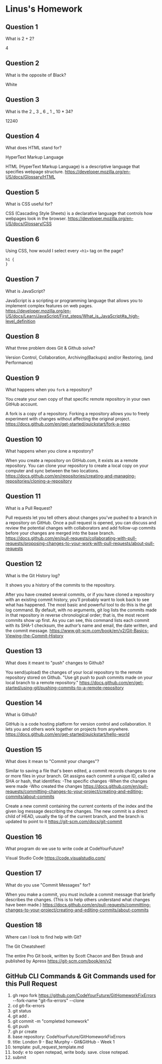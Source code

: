 # Linus's Homework

## Question 1

What is 2 + 2?

4

## Question 2

What is the opposite of Black?

White

## Question 3

What is the 2 _ 3 _ 6 _ 1 _ 10 \* 34?

12240

## Question 4

What does HTML stand for?

HyperText Markup Language

HTML (HyperText Markup Language) is a descriptive language that specifies webpage structure.
https://developer.mozilla.org/en-US/docs/Glossary/HTML

## Question 5

What is CSS useful for?

CSS (Cascading Style Sheets) is a declarative language that controls how webpages look in the browser.
https://developer.mozilla.org/en-US/docs/Glossary/CSS

## Question 6

Using CSS, how would I select every `<h1>` tag on the page?

```css
h1 {
}
```

## Question 7

What is JavaScript?

JavaScript is a scripting or programming language that allows you to implement complex features on web pages.
https://developer.mozilla.org/en-US/docs/Learn/JavaScript/First_steps/What_is_JavaScript#a_high-level_definition

## Question 8

What three problem does Git & Github solve?

Version Control, Collaboration, Archiving(Backups) and/or Restoring, (and Performance)

## Question 9

What happens when you `fork` a repository?

You create your own copy of that specific remote repository in your own GitHub account.

A fork is a copy of a repository.
Forking a repository allows you to freely experiment with changes without affecting the original project.
https://docs.github.com/en/get-started/quickstart/fork-a-repo

## Question 10

What happens when you clone a repostory?

When you create a repository on GitHub.com, it exists as a remote repository.
You can clone your repository to create a local copy on your computer and sync between the two locations.
https://docs.github.com/en/repositories/creating-and-managing-repositories/cloning-a-repository

## Question 11

What is a Pull Request?

Pull requests let you tell others about changes you've pushed to a branch in a repository on GitHub. Once a pull request is opened, you can discuss and review the potential changes with collaborators and add follow-up commits before your changes are merged into the base branch.
https://docs.github.com/en/pull-requests/collaborating-with-pull-requests/proposing-changes-to-your-work-with-pull-requests/about-pull-requests

## Question 12

What is the Git History log?

It shows you a history of the commits to the repository.

After you have created several commits, or if you have cloned a repository with an existing commit history, you’ll probably want to look back to see what has happened. The most basic and powerful tool to do this is the git log command.
By default, with no arguments, git log lists the commits made in that repository in reverse chronological order; that is, the most recent commits show up first. As you can see, this command lists each commit with its SHA-1 checksum, the author’s name and email, the date written, and the commit message.
https://www.git-scm.com/book/en/v2/Git-Basics-Viewing-the-Commit-History

## Question 13

What does it meant to "push" changes to Github?

You send(upload) the changes of your local repository to the remote repository stored on Github.
"Use git push to push commits made on your local branch to a remote repository."
https://docs.github.com/en/get-started/using-git/pushing-commits-to-a-remote-repository

## Question 14

What is Github?

GitHub is a code hosting platform for version control and collaboration. It lets you and others work together on projects from anywhere.
https://docs.github.com/en/get-started/quickstart/hello-world

## Question 15

What does it mean to "Commit your changes"?

Similar to saving a file that's been edited, a commit records changes to one or more files in your branch.
Git assigns each commit a unique ID, called a SHA or hash, that identifies:
-The specific changes
-When the changes were made
-Who created the changes
https://docs.github.com/en/pull-requests/committing-changes-to-your-project/creating-and-editing-commits/about-commits

Create a new commit containing the current contents of the index and the given log message describing the changes. The new commit is a direct child of HEAD, usually the tip of the current branch, and the branch is updated to point to it
https://git-scm.com/docs/git-commit

## Question 16

What program do we use to write code at CodeYourFuture?

Visual Studio Code
https://code.visualstudio.com/

## Question 17

What do you use "Commit Messages" for?

When you make a commit, you must include a commit message that briefly describes the changes.
(This is to help others understand what changes have been made.)
https://docs.github.com/en/pull-requests/committing-changes-to-your-project/creating-and-editing-commits/about-commits

## Question 18

Where can I look to find help with Git?

The Git Cheatsheet!

The entire Pro Git book, written by Scott Chacon and Ben Straub and published by Apress
https://git-scm.com/book/en/v2

## GitHub CLI Commands & Git Commands used for this Pull Request

1. gh repo fork https://github.com/CodeYourFuture/GitHomeworkFixErrors --fork-name "git-fix-errors" --clone
2. cd git-fix-errors
3. git status
4. git add .
5. git commit -m "completed homework"
6. git push
7. gh pr create
8. base repository: CodeYourFuture/GitHomeworkFixErrors
9. title: London 9 - Baz Murphy - Git&GitHub - Week 1
10. template: pull_request_template.md
11. body: e to open notepad, write body. save. close notepad.
12. submit
